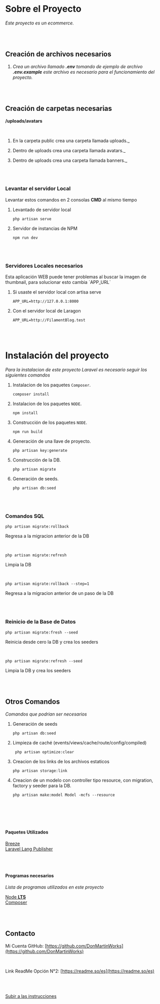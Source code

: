 <a name="readme-top"></a>

# Sobre el Proyecto

_Este proyecto es un ecommerce._

<br />
<br />

## Creación de archivos necesarios

1. _Crea un archivo llamado <b>.env</b> tomando de ejemplo de archivo <b>.env.example</b> este archivo es necesario para el funcionamiento del proyecto._

<br />
<br />

## Creación de carpetas necesarias

<b>/uploads/avatars</b>

<br />

1. En la carpeta public crea una carpeta llamada uploads.\_

2. Dentro de uploads crea una carpeta llamada avatars.\_

3. Dentro de uploads crea una carpeta llamada banners.\_

<br />
<br />

### Levantar el servidor Local

<p>Levantar estos comandos en 2 consolas <b>CMD</b> al mismo tiempo</p>

1. Levantado de servidor local

    ```
    php artisan serve
    ```

2. Servidor de instancias de NPM

    ```
    npm run dev
    ```

<br />
<br />

### Servidores Locales necesarios

<p>Esta aplicación WEB puede tener problemas al buscar la imagen de thumbnail, para solucionar esto cambia `APP_URL` </p>

1. Si usaste el servidor local con artisa serve

    ```
    APP_URL=http://127.0.0.1:8000
    ```

2. Con el servidor local de Laragon

    ```
    APP_URL=http://FilamentBlog.test
    ```

<br />
<br />

# Instalación del proyecto

_Para la instalacion de este proyecto Laravel es necesario seguir los siguientes comandos_

1. Instalacion de los paquetes `Composer`.

    ```
    composer install
    ```

2. Instalacion de los paquetes `NODE`.

    ```
    npm install
    ```

3. Construcción de los paquetes `NODE`.

    ```
    npm run build
    ```

4. Generación de una llave de proyecto.

    ```
    php artisan key:generate
    ```

5. Construcción de la DB.

    ```
    php artisan migrate
    ```

6. Generación de seeds.

    ```
    php artisan db:seed
    ```

<br />
<br />

### Comandos SQL

```
php artisan migrate:rollback
```

<p>Regresa a la migracion anterior de la DB</p>

<br />

```
php artisan migrate:refresh
```

<p>Limpia la DB</p>

<br />

```
php artisan migrate:rollback --step=1
```

<p>Regresa a la migracion anterior de un paso de la DB</p>

<br />
<br />

### Reinicio de la Base de Datos

```
php artisan migrate:fresh --seed
```

<p>Reinicia desde cero la DB y crea los seeders</p>

<br />

```
php artisan migrate:refresh --seed
```

<p>Limpia la DB y crea los seeders</p>

<br />
<br />

## Otros Comandos

_Comandos que podrian ser necesarios_

1. Generación de seeds

    ```
    php artisan db:seed
    ```

2. Limpieza de caché (events/views/cache/route/config/compiled)

    ```
     php artisan optimize:clear
    ```

3. Creacion de los links de los archivos estaticos

    ```
    php artisan storage:link
    ```

4. Creacion de un modelo con controller tipo resource, con migration, factory y seeder para la DB.
    ```
    php artisan make:model Model -mcfs --resource
    ```

<br />
<br />
<br />
<br />

#### Paquetes Utilizados

<p align="left">
<a href="https://laravel.com/docs/9.x/starter-kits#laravel-breeze">Breeze</a>
<br />
<a href="https://publisher.laravel-lang.com/">Laravel Lang Publisher</a>
</p>

<br />
<br />

#### Programas necesarios

_Lista de programas utilizados en este proyecto_

<p align="left">
<a href="https://nodejs.org/">Node <b>LTS</b></a>
<br />
<a href="https://getcomposer.org/download/">Composer</a>
</p>

<br />
<br />

## Contacto

Mi Cuenta GitHub: [https://github.com/DonMartinWorks](https://github.com/DonMartinWorks)

<br />

Link ReadMe Opción N°2: [https://readme.so/es](https://readme.so/es)

<br />
<br />

<a href="#readme-top">Subir a las instrucciones</a>
